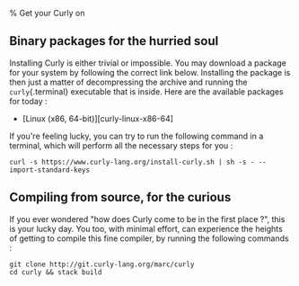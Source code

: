 % Get your Curly on

Binary packages for the hurried soul
------------------------------------

Installing Curly is either trivial or impossible. You may download a
package for your system by following the correct link
below. Installing the package is then just a matter of decompressing
the archive and running the `curly`{.terminal} executable that is
inside. Here are the available packages for today :

  - [Linux (x86, 64-bit)][curly-linux-x86-64]

If you're feeling lucky, you can try to run the following command in a
terminal, which will perform all the necessary steps for you :

~~~~{.terminal}
curl -s https://www.curly-lang.org/install-curly.sh | sh -s - --import-standard-keys
~~~~~

Compiling from source, for the curious
--------------------------------------

If you ever wondered "how does Curly come to be in the first place ?",
this is your lucky day. You too, with minimal effort, can experience
the heights of getting to compile this fine compiler, by running the
following commands :

~~~{.terminal}
git clone http://git.curly-lang.org/marc/curly
cd curly && stack build
~~~~
